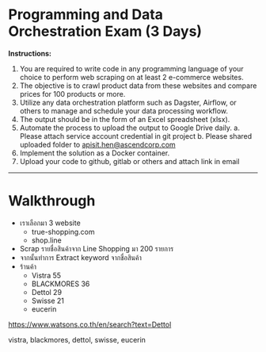 # Programming and Data Orchestration Exam (3 Days)

**Instructions:**

1.  You are required to write code in any programming language of your choice to perform web scraping on at least 2 e-commerce websites.
2.  The objective is to crawl product data from these websites and compare prices for 100 products or more.
3.  Utilize any data orchestration platform such as Dagster, Airflow, or others to manage and schedule your data processing workflow.
4.  The output should be in the form of an Excel spreadsheet (xlsx).
5.  Automate the process to upload the output to Google Drive daily.
    a.  Please attach service account credential in git project
    b.  Please shared uploaded folder to apisit.hen@ascendcorp.com
6.  Implement the solution as a Docker container.
7.  Upload your code to github, gitlab or others and attach link in email

---

# Walkthrough
- เราเลือกมา 3 website
  - true-shopping.com
  - shop.line
- Scrap รายชื่อสินค้าจาก Line Shopping มา 200 รายการ
- จากนั้นทำการ Extract keyword จากชื่อสินค้า
- ร้านค้า
  - Vistra 55
  - BLACKMORES 36 
  - Dettol 29
  - Swisse 21
  - eucerin

https://www.watsons.co.th/en/search?text=Dettol


vistra, blackmores, dettol, swisse, eucerin